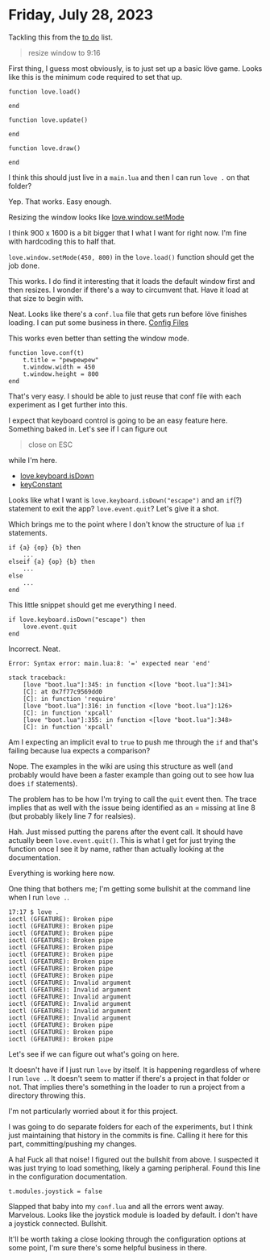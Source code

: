 # Friday, July 28, 2023

Tackling this from the [to do](../todo.md) list.

> resize window to 9:16

First thing, I guess most obviously, is to just set up a basic löve game. Looks like this is the minimum code required to set that up.

```
function love.load()

end

function love.update()

end

function love.draw()

end
```

I think this should just live in a `main.lua` and then I can run `love .` on that folder? 

Yep. That works. Easy enough.

Resizing the window looks like [love.window.setMode](https://love2d.org/wiki/love.window.setMode)

I think 900 x 1600 is a bit bigger that I what I want for right now. I'm fine with hardcoding this to half that.

`love.window.setMode(450, 800)` in the `love.load()` function should get the job done.

This works. I do find it interesting that it loads the default window first and then resizes. I wonder if there's a way to circumvent that. Have it load at that size to begin with.

Neat. Looks like there's a `conf.lua` file that gets run before löve finishes loading. I can put some business in there. [Config Files](https://love2d.org/wiki/Config_Files)

This works even better than setting the window mode. 

``` 
function love.conf(t)
    t.title = "pewpewpew"
    t.window.width = 450
    t.window.height = 800
end
```

That's very easy. I should be able to just reuse that conf file with each experiment as I get further into this. 

I expect that keyboard control is going to be an easy feature here. Something baked in. Let's see if I can figure out

> close on ESC

while I'm here. 

* [love.keyboard.isDown](https://love2d.org/wiki/love.keyboard.isDown)
* [keyConstant](https://love2d.org/wiki/KeyConstant)

Looks like what I want is `love.keyboard.isDown("escape")` and an `if`(?) statement to exit the app? `love.event.quit`? Let's give it a shot. 

Which brings me to the point where I don't know the structure of lua `if` statements.

```
if {a} {op} {b} then
    ...
elseif {a} {op} {b} then
    ...
else
    ...
end
```

This little snippet should get me everything I need.

```
if love.keyboard.isDown("escape") then
    love.event.quit
end
```

Incorrect. Neat.

```
Error: Syntax error: main.lua:8: '=' expected near 'end'

stack traceback:
	[love "boot.lua"]:345: in function <[love "boot.lua"]:341>
	[C]: at 0x7f77c9569dd0
	[C]: in function 'require'
	[love "boot.lua"]:316: in function <[love "boot.lua"]:126>
	[C]: in function 'xpcall'
	[love "boot.lua"]:355: in function <[love "boot.lua"]:348>
	[C]: in function 'xpcall'
```

Am I expecting an implicit eval to `true` to push me through the `if` and that's failing because lua expects a comparison?

Nope. The examples in the wiki are using this structure as well (and probably would have been a faster example than going out to see how lua does `if` statements).

The problem has to be how I'm trying to call the `quit` event then. The trace implies that as well with the issue being identified as an = missing at line 8 (but probably likely line 7 for realsies).

Hah. Just missed putting the parens after the event call. It should have actually been `love.event.quit()`. This is what I get for just trying the function once I see it by name, rather than actually looking at the documentation. 

Everything is working here now.

One thing that bothers me; I'm getting some bullshit at the command line when I run `love .`.

```
17:17 $ love .
ioctl (GFEATURE): Broken pipe
ioctl (GFEATURE): Broken pipe
ioctl (GFEATURE): Broken pipe
ioctl (GFEATURE): Broken pipe
ioctl (GFEATURE): Broken pipe
ioctl (GFEATURE): Broken pipe
ioctl (GFEATURE): Broken pipe
ioctl (GFEATURE): Broken pipe
ioctl (GFEATURE): Broken pipe
ioctl (GFEATURE): Invalid argument
ioctl (GFEATURE): Invalid argument
ioctl (GFEATURE): Invalid argument
ioctl (GFEATURE): Invalid argument
ioctl (GFEATURE): Invalid argument
ioctl (GFEATURE): Invalid argument
ioctl (GFEATURE): Broken pipe
ioctl (GFEATURE): Broken pipe
ioctl (GFEATURE): Broken pipe
```

Let's see if we can figure out what's going on here. 

It doesn't have if I just run `love` by itself. It is happening regardless of where I run `love .`. It doesn't seem to matter if there's a project in that folder or not. That implies there's something in the loader to run a project from a directory throwing this. 

I'm not particularly worried about it for this project.

I was going to do separate folders for each of the experiments, but I think just maintaining that history in the commits is fine. Calling it here for this part, committing/pushing my changes.

A ha! Fuck all that noise! I figured out the bullshit from above. I suspected it was just trying to load something, likely a gaming peripheral. Found this line in the configuration documentation.

`t.modules.joystick = false`

Slapped that baby into my `conf.lua` and all the errors went away. Marvelous. Looks like the joystick module is loaded by default. I don't have a joystick connected. Bullshit.

It'll be worth taking a close looking through the configuration options at some point, I'm sure there's some helpful business in there.
